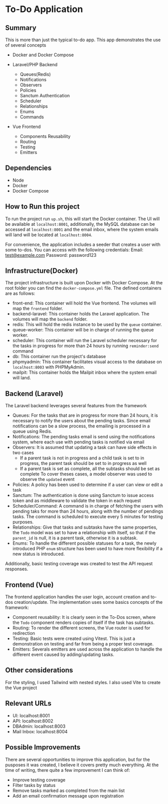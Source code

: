 # To-Do Application

## Summary
This is more than just the typical to-do app. This app demonstrates the use of several concepts
- Docker and Docker Compose
- Laravel/PHP Backend
  - Queues(Redis)
  - Notifications
  - Observers
  - Policies
  - Sanctum Authentication
  - Scheduler
  - Relationships
  - Enums
  - Commands
    
- Vue Frontend
  - Components Reusability
  - Routing
  - Testing
  - Emitters
 
## Dependencies
- Node
- Docker
- Docker Compose

## How to Run this project
To run the project run `up.sh`, this will start the Docker container. The UI will be available at `localhost:8001`, additionally, the MySQL database can be accessed at `localhost:8001` and the email inbox, where the system emails will land will be located at `localhost:8004`.

For convenience, the application includes a seeder that creates a user with some to-dos. You can access with the following credentials:
Email: test@example.com
Password: password123

## Infrastructure(Docker)
The project infrastructure is built upon Docker with Docker Compose. At the root folder you can find the `docker-compose.yml` file. The defined containers are as follows:
- front-end: This container will hold the Vue frontend. The volumes will map the `frontend` folder.
- backend-laravel: This container holds the Laravel application. The volumes will map the `backend` folder.
- redis: This will hold the redis instance to be used by the `queue` container.
- queue-worker: This container will be in charge of running the queue worker.
- scheduler: This container will run the Laravel scheduler necessary for the tasks in progress for more than 24 hours by running `reminder:send` command
- db: This container run the project's database
- phpmyadmin: This container facilitates visual access to the database on `localhost:8003` with PHPMyAdmin.
- mailpit: This container holds the Mailpit inbox where the system email will land.

## Backend (Laravel)
The Laravel backend leverages several features from the framework
- Queues: For the tasks that are in progress for more than 24 hours, it is necessary to notify the users about the pending tasks. Since email notifications can be a slow process, the emailing is processed in a queue using Redis.
- Notifications: The pending tasks email is send using the notifications system, where each use with pending tasks is notified via email
- Observers: It is assumed that updating a task can have side effects in two cases
  - If a parent task is not in progress and a child task is set to in progress, the parent task should be set to in progress as well
  - If a parent task is set as complete, all the subtasks should be set as complete
 To cover theses cases, a model observer was used to observe the `updated` event
- Policies: A policy has been used to determine if a user can view or edit a task
- Sanctum: The authentication is done using Sanctum to issue access token and as middleware to validate the token in each request
- Scheduler/Command: A command is in charge of fetching the users with pending taks for more than 24 hours, along with the number of pendings tasks. The command is scheduled to execute every 5 minutes for testing purposes.
- Relationships: Give that tasks and subtasks have the same properties, the `Todo` model was set to have a relationship with itself, so that if the `parent_id` is null, it is a parent task, otherwise it is a subtask.
- Enums: To handle the different possible statuses for a task, the newly introduced PHP `enum` structure has been used to have more flexibility if a new status is introduced.

Additionally, basic testing coverage was created to test the API request responses.

## Frontend (Vue)
The frontend application handles the user login, account creation and to-dos creation/update. The implementation uses some basics concepts of the framework:
- Component reusability: It is clearly seen in the To-Dos screen, where the `Todo` component renders copies of itself if the task has subtasks.
- Routing: To render the different screens, the Vue router is used for redirection
- Testing: Basic tests were created using Vitest. This is just a demonstration on testing and far from being a proper test coverage.
- Emitters: Severals emitters are used across the application to handle the different event caused by adding/updating tasks.

## Other considerations
For the styling, I used Tailwind with nested styles. I also used Vite to create the Vue project

## Relevant URLs

- UI: localhost:8001
- API: localhost:8002
- DBAdmin: localhost:8003
- Mail Inbox: localhost:8004

## Possible Improvements
There are several opportunities to improve this application, but for the pusposes it was created, I believe it covers pretty much everything. At the time of writing, there quite a few improvement I can think of:
- Improve testing coverage
- Filter tasks by status
- Remove tasks marked as completed from the main list
- Add an email confirmation message upon registration



